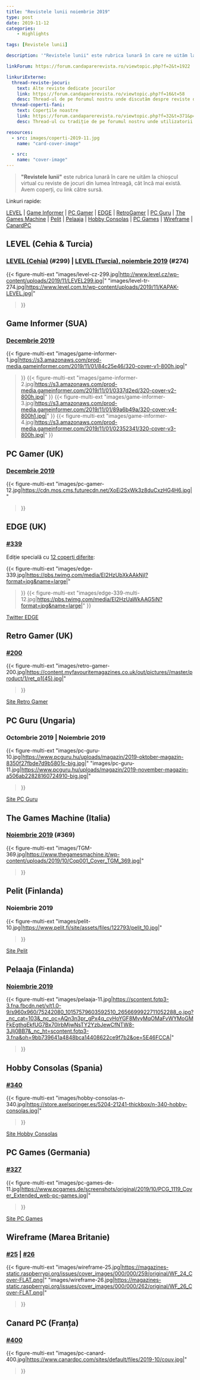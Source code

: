 ```yaml
---
title: "Revistele lunii noiembrie 2019"
type: post
date: 2019-11-12
categories:
    - Highlights

tags: [Revistele lunii]

description: '"Revistele lunii" este rubrica lunară în care ne uităm la chioșcul virtual cu reviste de jocuri din lumea întreagă, cât încă mai există. Avem coperți, cu link către sursă.'

linkForum: https://forum.candaparerevista.ro/viewtopic.php?f=2&t=1922

linkuriExterne:
  thread-reviste-jocuri:
    text: Alte reviste dedicate jocurilor
    link: https://forum.candaparerevista.ro/viewtopic.php?f=16&t=58
    desc: Thread-ul de pe forumul nostru unde discutăm despre reviste de jocuri
  thread-coperti-fani:
    text: Coperțile noastre
    link: https://forum.candaparerevista.ro/viewtopic.php?f=32&t=371&p=7346
    desc: Thread-ul cu tradiție de pe forumul nostru unde utilizatorii își creează propriile coperți de reviste

resources:
  - src: images/coperti-2019-11.jpg
    name: "card-cover-image"

  - src:
    name: "cover-image"
---
```


> **"Revistele lunii"** este rubrica lunară în care ne uităm la chioșcul virtual cu reviste de jocuri din lumea întreagă, cât încă mai există. Avem coperți, cu link către sursă.

Linkuri rapide:

[LEVEL](#level-cehia-turcia) | [Game Informer](#game-informer-sua) | [PC Gamer](#pc-gamer-uk) | [EDGE](#edge-uk) | [RetroGamer](#retro-gamer-uk) | [PC Guru](#pc-guru-ungaria) | [The Games Machine](#the-games-machine-italia) | [Pelit](#pelit-finlanda) | [Pelaaja](#pelaaja-finlanda) | [Hobby Consolas](#hobby-consolas-spania) | [PC Games](#pc-games-germania) | [Wireframe](#wireframe-marea-britanie) | [CanardPC](#canard-pc-franța)

## LEVEL (Cehia & Turcia)
### [LEVEL (Cehia)](http://www.level.cz/starsi-cisla/level-299/) (#299) | [LEVEL (Turcia), noiembrie 2019](https://www.level.com.tr/haber/level-kasim-274-sayisi-bayilerde.html) (#274)
{{< figure-multi-ext
	"images/level-cz-299.jpg|http://www.level.cz/wp-content/uploads/2019/11/LEVEL299.jpg|"
	"images/level-tr-274.jpg|https://www.level.com.tr/wp-content/uploads/2019/11/KAPAK-LEVEL.jpg|"
>}}

## Game Informer (SUA)
### [Decembrie 2019](https://www.gameinformer.com/cover-reveal/2019/11/01/december-cover-revealed-the-blizzard-issue)
{{< figure-multi-ext
	"images/game-informer-1.jpg|https://s3.amazonaws.com/prod-media.gameinformer.com/2019/11/01/84c25e46/320-cover-v1-800h.jpg|"
>}}
{{< figure-multi-ext
	"images/game-informer-2.jpg|https://s3.amazonaws.com/prod-media.gameinformer.com/2019/11/01/0337d2ed/320-cover-v2-800h.jpg|"
>}}
{{< figure-multi-ext
	"images/game-informer-3.jpg|https://s3.amazonaws.com/prod-media.gameinformer.com/2019/11/01/89a6b49a/320-cover-v4-800h1.jpg|"
>}}
{{< figure-multi-ext
	"images/game-informer-4.jpg|https://s3.amazonaws.com/prod-media.gameinformer.com/2019/11/01/02352341/320-cover-v3-800h.jpg|"
>}}

## PC Gamer (UK)
### [Decembrie 2019](https://www.pcgamer.com/uk/pc-gamer-uk-december-issue-microsoft-flight-simulator/)
{{< figure-multi-ext
	"images/pc-gamer-12.jpg|https://cdn.mos.cms.futurecdn.net/XoEi2SxWk3z8duCxzHG4H6.jpg|"
>}}

## EDGE (UK)
### [#339](https://www.myfavouritemagazines.co.uk/gaming/edge-magazine-back-issues/edge-xmas-2019-issue-339/)
Ediție specială cu [12 coperți diferite](https://www.gamesradar.com/uk/edge-magazine-issue-339/):

{{< figure-multi-ext
	"images/edge-339.jpg|https://pbs.twimg.com/media/EI2HzUbXkAAkNjI?format=jpg&name=large|"
>}}
{{< figure-multi-ext
	"images/edge-339-multi-12.jpg|https://pbs.twimg.com/media/EI2HzUaWkAAG5iN?format=jpg&name=large|"
>}}

[Twitter EDGE](https://twitter.com/edgeonline)

## Retro Gamer (UK)
### [#200](https://www.myfavouritemagazines.co.uk/retro-gamer-print-back-issues/retro-gamer-issue-200/)
{{< figure-multi-ext
	"images/retro-gamer-200.jpg|https://content.myfavouritemagazines.co.uk/out/pictures//master/product/1/ret_p1(45).jpg|"
>}}

[Site Retro Gamer](https://www.retrogamer.net/)

## PC Guru (Ungaria)
### Octombrie 2019 | Noiembrie 2019
{{< figure-multi-ext
	"images/pc-guru-10.jpg|https://www.pcguru.hu/uploads/magazin/2019-oktober-magazin-8350f27fbde7d9b5801c-big.jpg|"
	"images/pc-guru-11.jpg|https://www.pcguru.hu/uploads/magazin/2019-november-magazin-a506ab22828160724910-big.jpg|"
>}}

[Site PC Guru](https://www.pcguru.hu/magazin)

## The Games Machine (Italia)
### [Noiembrie 2019](https://www.thegamesmachine.it/edicola/143965/tgm-369-novembre-2019/) (#369)
{{< figure-multi-ext
	"images/TGM-369.jpg|https://www.thegamesmachine.it/wp-content/uploads/2019/10/Cop001_Cover_TGM_369.jpg|"
>}}

## Pelit (Finlanda)
### Noiembrie 2019
{{< figure-multi-ext
	"images/pelit-10.jpg|https://www.pelit.fi/site/assets/files/122793/pelit_10.jpg|"
>}}

[Site Pelit](https://www.pelit.fi/ )

## Pelaaja (Finlanda)
### [Noiembrie 2019](https://pelaaja.fi/lehdet/marraskuun-pelaaja-lehti-nyt-kaupoissa)
{{< figure-multi-ext
	"images/pelaaja-11.jpg|https://scontent.fotp3-3.fna.fbcdn.net/v/t1.0-9/s960x960/75242080_10157579603592510_2656699922711052288_o.jpg?_nc_cat=103&_nc_oc=AQn3n3pr_gPx4q_cvHoYGF8MvyMqOMaFvWYMoGMFkEgthqEkfUG7Bx70lrbMjwNsTY2YzbJewCfNTW8-3Jlj0BB7&_nc_ht=scontent.fotp3-3.fna&oh=9bb739641a4848bca14408622ce9f7b2&oe=5E46FCCA|"
>}}

## Hobby Consolas (Spania)
### [#340](https://store.axelspringer.es/n-340-hobby-consolas.html)
{{< figure-multi-ext
	"images/hobby-consolas-n-340.jpg|https://store.axelspringer.es/5204-21241-thickbox/n-340-hobby-consolas.jpg|"
>}}

[Site Hobby Consolas](https://www.hobbyconsolas.com/)

## PC Games (Germania)
### [#327](https://www.pcgames.de/PC-Games-Brands-19921/News/11-19-Star-Wars-Jedi-Fallen-Order-1335595/)
{{< figure-multi-ext
	"images/pc-games-de-11.jpg|https://www.pcgames.de/screenshots/original/2019/10/PCG_1119_Cover_Extended_web-pc-games.jpg|"
>}}

[Site PC Games](http://www.pcgames.de/)

## Wireframe (Marea Britanie)
### [#25](https://wireframe.raspberrypi.org/issues/25) | [#26](https://wireframe.raspberrypi.org/issues/26)
{{< figure-multi-ext
	"images/wireframe-25.jpg|https://magazines-static.raspberrypi.org/issues/cover_images/000/000/259/original/WF_24_Cover-FLAT.png|"
	"images/wireframe-26.jpg|https://magazines-static.raspberrypi.org/issues/cover_images/000/000/262/original/WF_26_Cover-FLAT.png|"
>}}

## Canard PC (Franța)
### [#400](https://www.canardpc.com/numero/400)
{{< figure-multi-ext
	"images/pc-canard-400.jpg|https://www.canardpc.com/sites/default/files/2019-10/couv.jpg|"
>}}